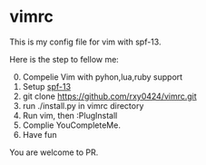 # vimrc

This is my config file for vim with spf-13.

Here is the step to fellow me:

0. Compelie Vim with pyhon,lua,ruby support
1. Setup [spf-13](https://github.com/rxy0424/spf13-vim)
2. git clone https://github.com/rxy0424/vimrc.git
3. run ./install.py in vimrc directory
4. Run vim, then :PlugInstall
5. Complie YouCompleteMe.
6. Have fun

You are welcome to PR.
